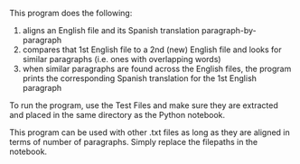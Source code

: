 This program does the following:
1) aligns an English file and its Spanish translation paragraph-by-paragraph
2) compares that 1st English file to a 2nd (new) English file and looks for similar paragraphs (i.e. ones with overlapping words)
3) when similar paragraphs are found across the English files, the program prints the corresponding Spanish translation for the 1st English paragraph

To run the program, use the Test Files and make sure they are extracted and placed in the same directory as the Python notebook.

This program can be used with other .txt files as long as they are aligned in terms of number of paragraphs. Simply replace the filepaths in the notebook.
